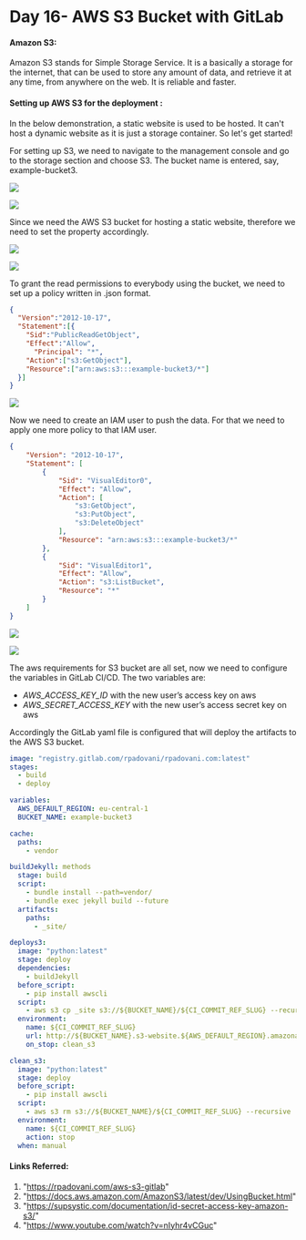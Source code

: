 # Day 16-  AWS S3 Bucket with GitLab

#### Amazon S3:

Amazon S3 stands for Simple Storage Service. It is a basically a storage for the internet, that can be used to store any amount of data, and retrieve it at any time, from anywhere on the web. It is reliable and faster. 

#### Setting up AWS S3  for the deployment :

In the below demonstration, a static website is used to be hosted. It can't host a dynamic website as it is just a storage container. So let's get started!

For setting up S3, we need to navigate to the management console and go to the storage section and choose S3. The bucket name is entered, say, example-bucket3.

![](images/Screenshot%20(1013).png)

![](images/Screenshot%20(1014).png)

Since we need the AWS S3 bucket for hosting a static website, therefore we need to set the property accordingly. 

![](images/Screenshot%20(1015).png)

![](images/Screenshot%20(1016).png)

To grant the read permissions to everybody using the bucket, we need to set up a policy written in  .json format. 

```json
{
  "Version":"2012-10-17",
  "Statement":[{
    "Sid":"PublicReadGetObject",
    "Effect":"Allow",
	  "Principal": "*",
    "Action":["s3:GetObject"],
    "Resource":["arn:aws:s3:::example-bucket3/*"]
  }]
}
```

![](images/Screenshot%20(1024).png)

Now we need to create an IAM user to push the data. For that we need to apply one more policy to that IAM user.

```json
{
    "Version": "2012-10-17",
    "Statement": [
        {
            "Sid": "VisualEditor0",
            "Effect": "Allow",
            "Action": [
                "s3:GetObject",
                "s3:PutObject",
                "s3:DeleteObject"
            ],
            "Resource": "arn:aws:s3:::example-bucket3/*"
        },
        {
            "Sid": "VisualEditor1",
            "Effect": "Allow",
            "Action": "s3:ListBucket",
            "Resource": "*"
        }
    ]
}
```

![](images/Screenshot%20(1022).png)

![](images/Screenshot%20(1023).png)

The aws requirements for S3 bucket are all set, now we need to configure the variables in GitLab CI/CD. The two variables are:

- *AWS_ACCESS_KEY_ID* with the new user’s access key on aws 
- *AWS_SECRET_ACCESS_KEY* with the new user’s access secret key on aws

Accordingly the GitLab yaml file is configured that will deploy the artifacts to the AWS S3 bucket.

```yaml
image: "registry.gitlab.com/rpadovani/rpadovani.com:latest"
stages:
  - build
  - deploy

variables:
  AWS_DEFAULT_REGION: eu-central-1 
  BUCKET_NAME: example-bucket3         

cache:
  paths:
    - vendor

buildJekyll: methods
  stage: build
  script:
    - bundle install --path=vendor/
    - bundle exec jekyll build --future 
  artifacts:
    paths:
      - _site/  

deploys3:
  image: "python:latest" 
  stage: deploy
  dependencies:
    - buildJekyll     
  before_script:
    - pip install awscli
  script:
    - aws s3 cp _site s3://${BUCKET_NAME}/${CI_COMMIT_REF_SLUG} --recursive 
  environment:
    name: ${CI_COMMIT_REF_SLUG}
    url: http://${BUCKET_NAME}.s3-website.${AWS_DEFAULT_REGION}.amazonaws.com/${CI_COMMIT_REF_SLUG}  
    on_stop: clean_s3

clean_s3:
  image: "python:latest"
  stage: deploy
  before_script:
    - pip install awscli
  script:
    - aws s3 rm s3://${BUCKET_NAME}/${CI_COMMIT_REF_SLUG} --recursive 
  environment:
    name: ${CI_COMMIT_REF_SLUG}
    action: stop
  when: manual
```



#### Links Referred:

1. "https://rpadovani.com/aws-s3-gitlab"
2. "https://docs.aws.amazon.com/AmazonS3/latest/dev/UsingBucket.html"
3. "https://supsystic.com/documentation/id-secret-access-key-amazon-s3/"
4. "https://www.youtube.com/watch?v=nIyhr4vCGuc"